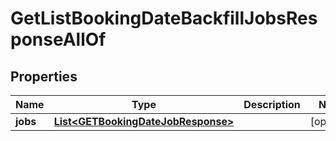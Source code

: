 

# GetListBookingDateBackfillJobsResponseAllOf


## Properties

| Name | Type | Description | Notes |
|------------ | ------------- | ------------- | -------------|
|**jobs** | [**List&lt;GETBookingDateJobResponse&gt;**](GETBookingDateJobResponse.md) |  |  [optional] |



